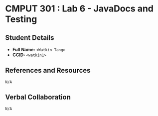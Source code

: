 # CMPUT 301 : Lab 6 - JavaDocs and Testing

## Student Details

- **Full Name:** `<Watkin Tang>`
- **CCID:** `<watkin1>`

## References and Resources

`N/A`

## Verbal Collaboration

`N/A`